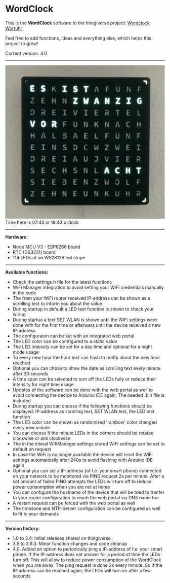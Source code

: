 # WordClock

This is the <b>WordClock</b> software to the thingiverse project: <a href="https://www.thingiverse.com/thing:4693081" target="_blank">Wordclock Wortuhr</a>

Feel free to add functions, ideas and everything else, which helps this project to grow! 

Current version: 4.0

<hr>

<img src="9CA8B21F-5ED3-4F7D-95CA-FCF97703D408.jpeg">
Time here is 07:43 or 19:43 o'clock

<hr>

<b>Hardware:</b>
- Node MCU V3 - ESP8266 board
- RTC (DS3231) board 
- 114 LEDs of an WS2812B led stripe 

<hr>

<b>Available functions:</b>
- Check the settings.h file for the latest functions
- WiFi Manager integration to avoid setting your WiFi credentials manually in the code
- The from your WiFi router received IP-address can be shown as a scrolling text to inform you about the value
- During startup in default a LED test function is shown to check your wiring
- During startuo a text SET WLAN is shown until the WiFi settings were done with for the first time or afterwars until the device received a new IP-address
- The configuraton can be set with an integrated web portal
- The LED color can be comfigured to a static value
- The LED intensity can be set for a day time and optional for a night mode usage
- To every new hour the hour text can flash to notify about the new hour reached
- Optional you can chose to show the date as scrolling text every minute after 30 seconds
- A time span can be selected to turn off the LEDs fully or reduce their intensity for night time usage
- Updates of the software can be done with the web portal as well to avoid connecting the decice to Arduino IDE again. The needed .bin file is included
- During startup you can choose if the following functions should be displayed: IP-address as scrolling text, SET WLAN text, the LED test function
- The LED color can be shown as randomized 'rainbow' color changed every new minute 
- You can choose if the minute LEDs in the corners should be rotated clockwise or anti clockwise
- The in the interal WifiManager settings stored WiFi settings can be set to default on request
- In case the WiFi is no longer available the device will reset the WiFi settings automatically after 240s to avoid flashing with Arduino IDE again
- Optional you can set a IP-address (of f.e. your smart phone) connected on your network to be monitored via PING request 2x per minute. After a set amount of failed PING attempts the LEDs will turn off to reduce power consumption when you are not at home
- You can configure the hostname of the device that will be tried to tranfer to your router configuration to reach the web portal via DNS name too
- A restart request can be forced with the web portal as well
- The timezone and NTP-Server configuration can be configured as well to fit to your demands

<hr>

<b>Version history:</b>
- 1.0 to 3.4: 	Initial releases shared on thingiverse
- 3.5 to 3.9.3:	Minor function changes and code cleanup
- 4.0: 		Added an option to periodically ping a IP-address of f.e. your smart phone. 
		If the IP-address does not answer for a period of time the LEDs turn off. 
		This will allow to reduce power consumption of the WordClock when you are away.
		The ping request is done 2x every minute. So if the IP-address can be reached
		again, the LEDs will turn on after a few seconds
